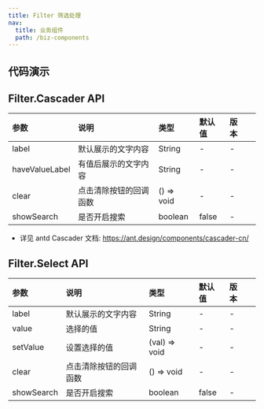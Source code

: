 ```yaml
---
title: Filter 筛选处理
nav:
  title: 业务组件
  path: /biz-components
---
```


## 代码演示

<code src="./demo/basic.tsx" title="基本使用" description="一般用于Table组件的Extra作为筛选组件处理"></code> <code src="./demo/search.tsx" title="开启搜索" description="在筛选面板中对选择项进行搜索"></code>

## Filter.Cascader API

| 参数           | 说明                   | 类型       | 默认值 | 版本 |     |
| :------------- | :--------------------- | :--------- | :----- | :--- | --- |
| label          | 默认展示的文字内容     | String     | -      | -    |
| haveValueLabel | 有值后展示的文字内容   | String     | -      | -    |
| clear          | 点击清除按钮的回调函数 | () => void | -      | -    |
| showSearch     | 是否开启搜索           | boolean    | false  | -    |

- 详见 antd Cascader 文档: https://ant.design/components/cascader-cn/

## Filter.Select API

| 参数       | 说明                   | 类型          | 默认值 | 版本 |     |
| :--------- | :--------------------- | :------------ | :----- | :--- | --- |
| label      | 默认展示的文字内容     | String        | -      | -    |
| value      | 选择的值               | String        | -      | -    |
| setValue   | 设置选择的值           | (val) => void | -      | -    |
| clear      | 点击清除按钮的回调函数 | () => void    | -      | -    |
| showSearch | 是否开启搜索           | boolean       | false  | -    |

